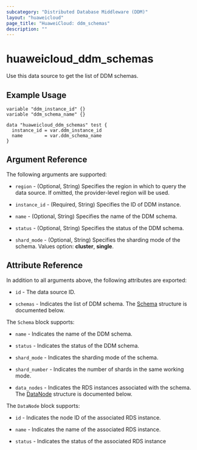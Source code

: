 ```yaml
---
subcategory: "Distributed Database Middleware (DDM)"
layout: "huaweicloud"
page_title: "HuaweiCloud: ddm_schemas"
description: ""
---
```


# huaweicloud_ddm_schemas

Use this data source to get the list of DDM schemas.

## Example Usage

```hcl
variable "ddm_instance_id" {}
variable "ddm_schema_name" {}

data "huaweicloud_ddm_schemas" test {
  instance_id = var.ddm_instance_id
  name        = var.ddm_schema_name
}
```

## Argument Reference

The following arguments are supported:

* `region` - (Optional, String) Specifies the region in which to query the data source.
  If omitted, the provider-level region will be used.

* `instance_id` - (Required, String) Specifies the ID of DDM instance.

* `name` - (Optional, String) Specifies the name of the DDM schema.

* `status` - (Optional, String) Specifies the status of the DDM schema.

* `shard_mode` - (Optional, String) Specifies the sharding mode of the schema. Values option: **cluster**, **single**.

## Attribute Reference

In addition to all arguments above, the following attributes are exported:

* `id` - The data source ID.

* `schemas` - Indicates the list of DDM schema.
  The [Schema](#DdmSchemas_Schema) structure is documented below.

<a name="DdmSchemas_Schema"></a>
The `Schema` block supports:

* `name` - Indicates the name of the DDM schema.

* `status` - Indicates the status of the DDM schema.

* `shard_mode` - Indicates the sharding mode of the schema.

* `shard_number` - Indicates the number of shards in the same working mode.

* `data_nodes` - Indicates the RDS instances associated with the schema.
  The [DataNode](#DdmSchemas_SchemaDataNode) structure is documented below.

<a name="DdmSchemas_SchemaDataNode"></a>
The `DataNode` block supports:

* `id` - Indicates the node ID of the associated RDS instance.

* `name` - Indicates the name of the associated RDS instance.

* `status` - Indicates the status of the associated RDS instance
